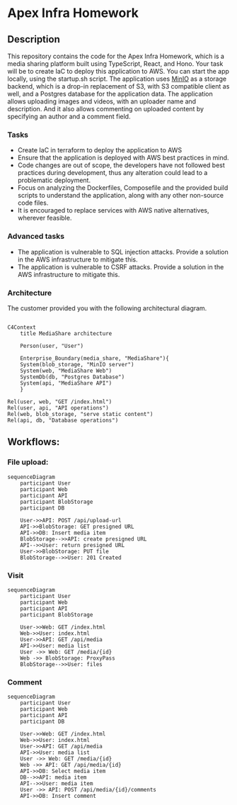 # Apex Infra Homework

## Description

This repository contains the code for the Apex Infra Homework, which is a media sharing platform built using TypeScript, React, and Hono. Your task will be to create IaC to deploy this application to AWS. You can start the app locally, using the startup.sh script. The application uses [MinIO](https://min.io/docs/minio/linux/index.html) as a storage backend, which is a drop-in replacement of S3, with S3 compatible client as well, and a Postgres database for the application data. The application allows uploading images and videos, with an uploader name and description. And it also allows commenting on uploaded content by specifying an author and a comment field.

### Tasks

* Create IaC in terraform to deploy the application to AWS
* Ensure that the application is deployed with AWS best practices in mind.
* Code changes are out of scope, the developers have not followed best practices during development, thus any alteration could lead to a problematic deployment.
* Focus on analyzing the Dockerfiles, Composefile and the provided build scripts to understand the application, along with any other non-source code files.
* It is encouraged to replace services with AWS native alternatives, wherever feasible.

### Advanced tasks

* The application is vulnerable to SQL injection attacks. Provide a solution in the AWS infrastructure to mitigate this.
* The application is vulnerable to CSRF attacks. Provide a solution in the AWS infrastructure to mitigate this.

### Architecture

The customer provided you with the following architectural diagram.

```mermaid

C4Context
    title MediaShare architecture

    Person(user, "User")
    
    Enterprise_Boundary(media_share, "MediaShare"){
    System(blob_storage, "MinIO server")
    System(web, "MediaShare Web")
    SystemDb(db, "Postgres Database")
    System(api, "MediaShare API")
    }

Rel(user, web, "GET /index.html")
Rel(user, api, "API operations")
Rel(web, blob_storage, "serve static content")
Rel(api, db, "Database operations")

```

## Workflows:

### File upload:

```mermaid
sequenceDiagram
    participant User
    participant Web
    participant API
    participant BlobStorage
    participant DB

    User->>API: POST /api/upload-url
    API->>BlobStorage: GET presigned URL
    API->>DB: Insert media item
    BlobStorage-->>API: create presigned URL
    API-->>User: return presigned URL
    User->>BlobStorage: PUT file
    BlobStorage-->>User: 201 Created
```

### Visit

```mermaid
sequenceDiagram
    participant User
    participant Web
    participant API
    participant BlobStorage

    User->>Web: GET /index.html
    Web->>User: index.html
    User->>API: GET /api/media
    API->>User: media list
    User ->> Web: GET /media/{id}
    Web ->> BlobStorage: ProxyPass
    BlobStorage-->>User: files
```

### Comment

```mermaid
sequenceDiagram
    participant User
    participant Web
    participant API
    participant DB

    User->>Web: GET /index.html
    Web->>User: index.html
    User->>API: GET /api/media
    API->>User: media list
    User ->> Web: GET /media/{id}
    Web ->> API: GET /api/media/{id}
    API->>DB: Select media item
    DB-->>API: media item
    API-->>User: media item
    User ->> API: POST /api/media/{id}/comments
    API->>DB: Insert comment
```
